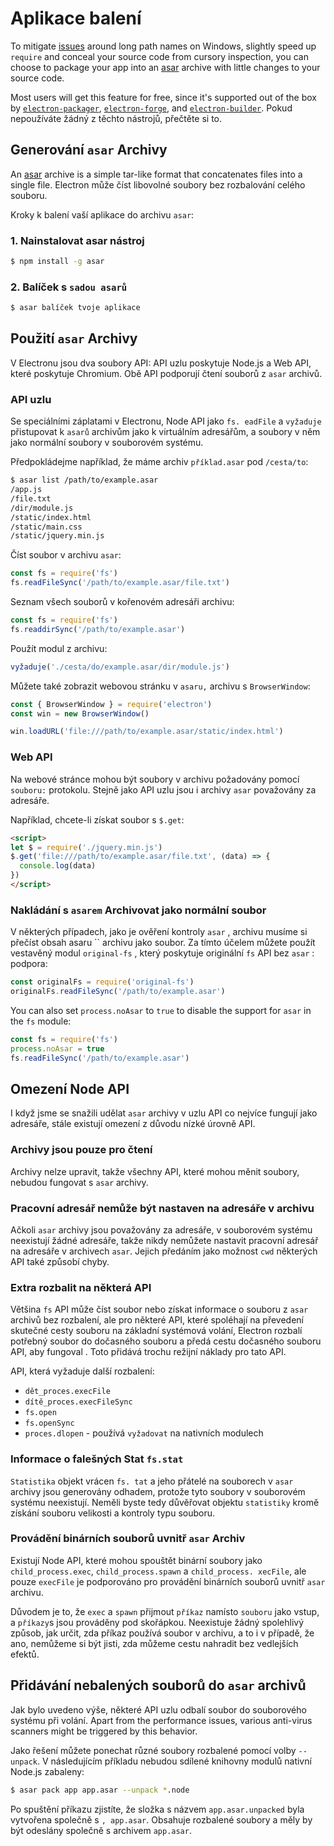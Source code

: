 # Aplikace balení

To mitigate [issues](https://github.com/joyent/node/issues/6960) around long path names on Windows, slightly speed up `require` and conceal your source code from cursory inspection, you can choose to package your app into an [asar][asar] archive with little changes to your source code.

Most users will get this feature for free, since it's supported out of the box by [`electron-packager`][electron-packager], [`electron-forge`][electron-forge], and [`electron-builder`][electron-builder]. Pokud nepoužíváte žádný z těchto nástrojů, přečtěte si to.

## Generování `asar` Archivy

An [asar][asar] archive is a simple tar-like format that concatenates files into a single file. Electron může číst libovolné soubory bez rozbalování celého souboru.

Kroky k balení vaší aplikace do archivu `asar`:

### 1. Nainstalovat asar nástroj

```sh
$ npm install -g asar
```

### 2. Balíček s `sadou asarů`

```sh
$ asar balíček tvoje aplikace
```

## Použití `asar` Archivy

V Electronu jsou dva soubory API: API uzlu poskytuje Node.js a Web API, které poskytuje Chromium. Obě API podporují čtení souborů z `asar` archivů.

### API uzlu

Se speciálními záplatami v Electronu, Node API jako `fs. eadFile` a `vyžaduje` přistupovat k `asarů` archivům jako k virtuálním adresářům, a soubory v něm jako normální soubory v souborovém systému.

Předpokládejme například, že máme archiv `příklad.asar` pod `/cesta/to`:

```sh
$ asar list /path/to/example.asar
/app.js
/file.txt
/dir/module.js
/static/index.html
/static/main.css
/static/jquery.min.js
```

Číst soubor v archivu `asar`:

```javascript
const fs = require('fs')
fs.readFileSync('/path/to/example.asar/file.txt')
```

Seznam všech souborů v kořenovém adresáři archivu:

```javascript
const fs = require('fs')
fs.readdirSync('/path/to/example.asar')
```

Použít modul z archivu:

```javascript
vyžaduje('./cesta/do/example.asar/dir/module.js')
```

Můžete také zobrazit webovou stránku v `asaru,` archivu s `BrowserWindow`:

```javascript
const { BrowserWindow } = require('electron')
const win = new BrowserWindow()

win.loadURL('file:///path/to/example.asar/static/index.html')
```

### Web API

Na webové stránce mohou být soubory v archivu požadovány pomocí `souboru:` protokolu. Stejně jako API uzlu jsou i archivy `asar` považovány za adresáře.

Například, chcete-li získat soubor s `$.get`:

```html
<script>
let $ = require('./jquery.min.js')
$.get('file:///path/to/example.asar/file.txt', (data) => {
  console.log(data)
})
</script>
```

### Nakládání s `asarem` Archivovat jako normální soubor

V některých případech, jako je ověření kontroly `asar` , archivu musíme si přečíst obsah asaru `` archivu jako soubor. Za tímto účelem můžete použít vestavěný modul `original-fs` , který poskytuje originální `fs` API bez `asar` : podpora:

```javascript
const originalFs = require('original-fs')
originalFs.readFileSync('/path/to/example.asar')
```

You can also set `process.noAsar` to `true` to disable the support for `asar` in the `fs` module:

```javascript
const fs = require('fs')
process.noAsar = true
fs.readFileSync('/path/to/example.asar')
```

## Omezení Node API

I když jsme se snažili udělat `asar` archivy v uzlu API co nejvíce fungují jako adresáře, stále existují omezení z důvodu nízké úrovně API.

### Archivy jsou pouze pro čtení

Archivy nelze upravit, takže všechny API, které mohou měnit soubory, nebudou fungovat s `asar` archivy.

### Pracovní adresář nemůže být nastaven na adresáře v archivu

Ačkoli `asar` archivy jsou považovány za adresáře, v souborovém systému neexistují žádné adresáře, takže nikdy nemůžete nastavit pracovní adresář na adresáře v archivech `asar`. Jejich předáním jako možnost `cwd` některých API také způsobí chyby.

### Extra rozbalit na některá API

Většina `fs` API může číst soubor nebo získat informace o souboru z `asar` archivů bez rozbalení, ale pro některé API, které spoléhají na převedení skutečné cesty souboru na základní systémová volání, Electron rozbalí potřebný soubor do dočasného souboru a předá cestu dočasného souboru API, aby fungoval . Toto přidává trochu režijní náklady pro tato API.

API, která vyžaduje další rozbalení:

* `dět_proces.execFile`
* `dítě_proces.execFileSync`
* `fs.open`
* `fs.openSync`
* `proces.dlopen` - používá `vyžadovat` na nativních modulech

### Informace o falešných Stat `fs.stat`

`Statistika` objekt vrácen `fs. tat` a jeho přátelé na souborech v `asar` archivy jsou generovány odhadem, protože tyto soubory v souborovém systému neexistují. Neměli byste tedy důvěřovat objektu `statistiky` kromě získání souboru velikosti a kontroly typu souboru.

### Provádění binárních souborů uvnitř `asar` Archiv

Existují Node API, které mohou spouštět binární soubory jako `child_process.exec`, `child_process.spawn` a `child_process. xecFile`, ale pouze `execFile` je podporováno pro provádění binárních souborů uvnitř `asar` archivu.

Důvodem je to, že `exec` a `spawn` přijmout `příkaz` namísto `souboru` jako vstup, a `příkazy`s jsou prováděny pod skořápkou. Neexistuje žádný spolehlivý způsob, jak určit, zda příkaz používá soubor v archivu, a to i v případě, že ano, nemůžeme si být jisti, zda můžeme cestu nahradit bez vedlejších efektů.

## Přidávání nebalených souborů do `asar` archivů

Jak bylo uvedeno výše, některé API uzlu odbalí soubor do souborového systému při volání. Apart from the performance issues, various anti-virus scanners might be triggered by this behavior.

Jako řešení můžete ponechat různé soubory rozbalené pomocí volby `--unpack`. V následujícím příkladu nebudou sdílené knihovny modulů nativní Node.js zabaleny:

```sh
$ asar pack app app.asar --unpack *.node
```

Po spuštění příkazu zjistíte, že složka s názvem `app.asar.unpacked` byla vytvořena společně s `, app.asar`. Obsahuje rozbalené soubory a měly by být odeslány společně s archivem `app.asar`.

[asar]: https://github.com/electron/asar
[electron-packager]: https://github.com/electron/electron-packager
[electron-forge]: https://github.com/electron-userland/electron-forge
[electron-builder]: https://github.com/electron-userland/electron-builder
